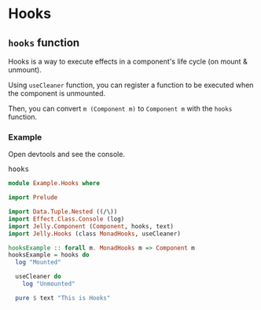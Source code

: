 # Hooks

## `hooks` function

Hooks is a way to execute effects in a component's life cycle (on mount & unmount).

Using `useCleaner` function, you can register a function to be executed when the component is unmounted.

Then, you can convert `m (Component m)` to `Component m` with the `hooks` function.

### Example

Open devtools and see the console.

<pre class="preview">hooks</pre>

```purescript
module Example.Hooks where

import Prelude

import Data.Tuple.Nested ((/\))
import Effect.Class.Console (log)
import Jelly.Component (Component, hooks, text)
import Jelly.Hooks (class MonadHooks, useCleaner)

hooksExample :: forall m. MonadHooks m => Component m
hooksExample = hooks do
  log "Mounted"

  useCleaner do
    log "Unmounted"

  pure $ text "This is Hooks"

```
